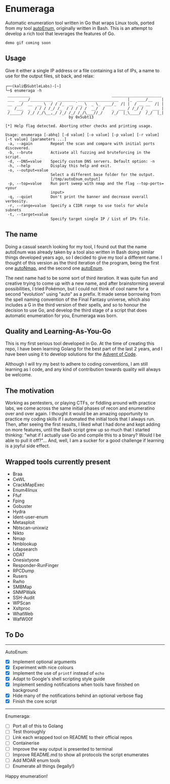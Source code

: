 # Enumeraga

Automatic enumeration tool written in Go that wraps Linux tools, ported from my tool [autoEnum](https://github.com/0x5ubt13/autoenum), originally written in Bash. This is an attempt to develop a rich tool that leverages the features of Go.

~~~
demo gif coming soon
~~~

## Usage

Give it either a single IP address or a file containing a list of IPs, a name to use for the output files, sit back, and relax:

~~~
┌──(kali㉿SubtleLabs)-[~]
└─$ enumeraga -h   
 __________                                    ______________________
 ___  ____/__________  ________ __________________    |_  ____/__    |
 __  __/  __  __ \  / / /_  __ `__ \  _ \_  ___/_  /| |  / __ __  /| |
 _  /___  _  / / / /_/ /_  / / / / /  __/  /   _  ___ / /_/ / _  ___ |
 /_____/  /_/ /_/\__,_/ /_/ /_/ /_/\___//_/    /_/  |_\____/  /_/  |_|
                            by 0x5ubt13

[*] Help flag detected. Aborting other checks and printing usage.

Usage: enumeraga [-abhq] [-d value] [-o value] [-p value] [-r value] [-t value] [parameters ...]
 -a, --again        Repeat the scan and compare with initial ports discovered.
 -b, --brute        Activate all fuzzing and bruteforcing in the script.
 -d, --DNS=value    Specify custom DNS servers. Default option: -n
 -h, --help         Display this help and exit.
 -o, --output=value
                    Select a different base folder for the output.
                    [/tmp/autoEnum_output]
 -p, --top=value    Run port sweep with nmap and the flag --top-ports=<your
                    input>
 -q, --quiet        Don't print the banner and decrease overall verbosity.
 -r, --range=value  Specify a CIDR range to use tools for whole subnets
 -t, --target=value
                    Specify target single IP / List of IPs file.
~~~

## The name

Doing a casual search looking for my tool, I found out that the name autoEnum was already taken by a tool also written in Bash doing similar things developed years ago, so I decided to give my tool a different name. I thought of this version as the third iteration of the program, being the first one [autoNmap](https://github.com/0x5ubt13/myToolkit/tree/main/autoNmap), and the second one [autoEnum](https://github.com/0x5ubt13/autoenum). 

The next name had to be some sort of third iteration. It was quite fun and creative trying to come up with a new name, and after brainstorming several possibilities, I tried Pokémon, but I could not think of cool name for a second "evolution" using "auto" as a prefix. It made sense borrowing from the spell naming convention of the Final Fantasy universe, which also includes a G in the third version of their spells, and so to honour the decision to use Go, and develop the third stage of a script that does automatic enumeration for you, Enumeraga was born.

## Quality and Learning-As-You-Go

This is my first serious tool developed in Go. At the time of creating this repo, I have been learning Golang for the best part of the last 2 years, and I have been using it to develop solutions for the [Advent of Code](https://adventofcode.com/). 

Although I will try my best to adhere to coding conventions, I am still learning as I code, and any kind of contribution towards quality will always be welcome.

## The motivation

Working as pentesters, or playing CTFs, or fiddling around with practice labs, we come across the same initial phases of recon and enumeratino over and over again. I thought it would be an amazing opportunity to practice my coding skills if I automated the initial tools that I always run. Then, after seeing the first results, I liked what I had done and kept adding on more features, until the Bash script grew up so much that I started thinking: "what if I actually use Go and compile this to a binary? Would I be able to pull it off?"... And, well, I am a sucker for a good challenge if learning is a joyful side effect.

## Wrapped tools currently present

- Braa
- CeWL
- CrackMapExec
- Enum4linux
- Ffuf
- Fping
- Gobuster
- Hydra
- Ident-user-enum
- Metasploit
- Nbtscan-unixwiz
- Nikto
- Nmap
- Nmblookup
- Ldapsearch
- ODAT
- Onesixtyone
- Responder-RunFinger
- RPCDump
- Rusers
- Rwho
- SMBMap
- SNMPWalk
- SSH-Audit
- WPScan
- Xsltproc
- WhatWeb
- WafW00f

## To Do

---
AutoEnum:
- [x] Implement optional arguments
- [x] Experiment with nice colours
- [x] Implement the use of `printf` instead of `echo`
- [x] Adapt to Google's shell scripting style guide
- [x] Implement sending notifications when tools have finished on background
- [x] Hide many of the notifications behind an optional verbose flag
- [x] Finish the core script
---
Enumeraga:
- [ ] Port all of this to Golang
- [ ] Test thoroughly
- [ ] Link each wrapped tool on README to their official repos
- [ ] Containerise
- [ ] Improve the way output is presented to terminal
- [ ] Improve README.md to show all protocols the script enumerates
- [ ] Add MOAR enum tools
- [ ] Enumerate all things (legally!)

Happy enumeration!


